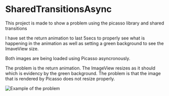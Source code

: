 # SharedTransitionsAsync
This project is made to show a problem using the picasso library and shared transitions

I have set the return animation to last 5secs to properly see what is happening in the animation as well as setting a green background to see the ImaveView size.

Both images are being loaded using Picasso asyncronously.

The problem is the return animation. The ImageView resizes as it should which is evidency by the green background. The problem is that the image that is rendered by Picasso does not resize properly.


![Example of the problem](https://i.ibb.co/Lt4t3gP/Peek-2019-02-15-14-56.gif)

